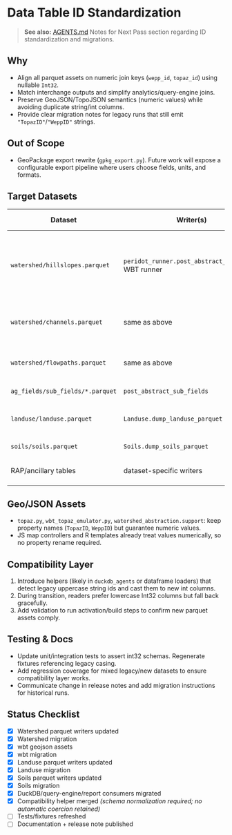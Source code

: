 # Data Table ID Standardization

> **See also:** [AGENTS.md](../../AGENTS.md) Notes for Next Pass section regarding ID standardization and migrations.

## Why
- Align all parquet assets on numeric join keys (`wepp_id`, `topaz_id`) using nullable `Int32`.  
- Match interchange outputs and simplify analytics/query-engine joins.  
- Preserve GeoJSON/TopoJSON semantics (numeric values) while avoiding duplicate string/int columns.  
- Provide clear migration notes for legacy runs that still emit `"TopazID"`/`"WeppID"` strings.

## Out of Scope
- GeoPackage export rewrite (`gpkg_export.py`). Future work will expose a configurable export pipeline where users choose fields, units, and formats.

## Target Datasets
| Dataset | Writer(s) | Required changes | Key consumers to audit |
| --- | --- | --- | --- |
| `watershed/hillslopes.parquet` | `peridot_runner.post_abstract_watershed`, WBT runner | write `wepp_id`, `topaz_id` (Int32); drop uppercase string variants | `duckdb_agents.get_watershed_*`, reports (`loss_hill_report`, `average_annuals`), query engine fixtures |
| `watershed/channels.parquet` | same as above | ensure `wepp_id`, `topaz_id`, `chn_enum` Int32 | hydrology exports, Omni mods, query engine |
| `watershed/flowpaths.parquet` | same as above | cast `topaz_id`, `fp_id` to Int32 | `Watershed.fps_summary`, consumers of flowpath metadata |
| `ag_fields/sub_fields/*.parquet` | `post_abstract_sub_fields` | emit Int32 ids | landuse editing tools, agronomic summaries |
| `landuse/landuse.parquet` | `Landuse.dump_landuse_parquet` | output `topaz_id`, `wepp_id` Int32 | query presets, reports, DuckDB agents, R tooling |
| `soils/soils.parquet` | `Soils.dump_soils_parquet` | same as above | same consumers as landuse |
| RAP/ancillary tables | dataset-specific writers | audit/cast numeric ids | RAP analytics, dashboards |

## Geo/JSON Assets
- `topaz.py`, `wbt_topaz_emulator.py`, `watershed_abstraction.support`: keep property names (`TopazID`, `WeppID`) but guarantee numeric values.
- JS map controllers and R templates already treat values numerically, so no property rename required.

## Compatibility Layer
1. Introduce helpers (likely in `duckdb_agents` or dataframe loaders) that detect legacy uppercase string ids and cast them to new int columns.  
2. During transition, readers prefer lowercase Int32 columns but fall back gracefully.  
3. Add validation to run activation/build steps to confirm new parquet assets comply.

## Testing & Docs
- Update unit/integration tests to assert int32 schemas. Regenerate fixtures referencing legacy casing.  
- Add regression coverage for mixed legacy/new datasets to ensure compatibility layer works.  
- Communicate change in release notes and add migration instructions for historical runs.

## Status Checklist
- [x] Watershed parquet writers updated  
- [x] Watershed migration
- [x] wbt geojson assets
- [x] wbt migration
- [x] Landuse parquet writers updated  
- [x] Landuse migration
- [x] Soils parquet writers updated  
- [x] Soils migration 
- [x] DuckDB/query-engine/report consumers migrated  
- [x] Compatibility helper merged *(schema normalization required; no automatic coercion retained)*  
- [ ] Tests/fixtures refreshed  
- [ ] Documentation + release note published
